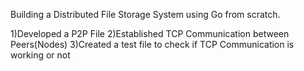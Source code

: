 Building a Distributed File Storage System using Go from scratch.

1)Developed a P2P File
2)Established TCP Communication between Peers(Nodes)
3)Created a test file to check if TCP Communication is working or not

